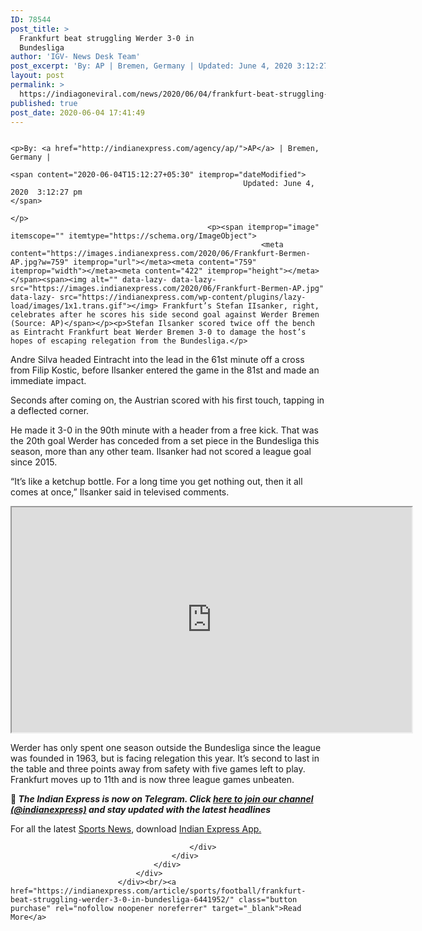 ```yaml
---
ID: 78544
post_title: >
  Frankfurt beat struggling Werder 3-0 in
  Bundesliga
author: 'IGV- News Desk Team'
post_excerpt: 'By: AP | Bremen, Germany | Updated: June 4, 2020 3:12:27 pm Frankfurt’s Stefan IIsanker, right, celebrates after he scores his side second goal against Werder Bremen (Source: AP)Stefan Ilsanker scored twice off the bench as Eintracht Frankfurt beat Werder Bremen 3-0 to damage the host’s hopes of escaping relegation from the Bundesliga. Andre Silva&hellip;'
layout: post
permalink: >
  https://indiagoneviral.com/news/2020/06/04/frankfurt-beat-struggling-werder-3-0-in-bundesliga/78544/india-gone-viral/
published: true
post_date: 2020-06-04 17:41:49
---
```

<div>
															<div>
									<div>
										<div>
																							<div itemprop="articleBody">
																							
																								<p>By: <a href="http://indianexpress.com/agency/ap/">AP</a> | Bremen, Germany | 		
																											<span content="2020-06-04T15:12:27+05:30" itemprop="dateModified">
														Updated: June 4, 2020  3:12:27 pm													</span>
																								</p>
												<p><span itemprop="image" itemscope="" itemtype="https://schema.org/ImageObject">
															<meta content="https://images.indianexpress.com/2020/06/Frankfurt-Bermen-AP.jpg?w=759" itemprop="url"></meta><meta content="759" itemprop="width"></meta><meta content="422" itemprop="height"></meta></span><span><img alt="" data-lazy- data-lazy-src="https://images.indianexpress.com/2020/06/Frankfurt-Bermen-AP.jpg" data-lazy- src="https://indianexpress.com/wp-content/plugins/lazy-load/images/1x1.trans.gif"></img> Frankfurt’s Stefan IIsanker, right, celebrates after he scores his side second goal against Werder Bremen (Source: AP)</span></p><p>Stefan Ilsanker scored twice off the bench as Eintracht Frankfurt beat Werder Bremen 3-0 to damage the host’s hopes of escaping relegation from the Bundesliga.</p>
<p>Andre Silva headed Eintracht into the lead in the 61st minute off a cross from Filip Kostic, before Ilsanker entered the game in the 81st and made an immediate impact.</p>
<p>Seconds after coming on, the Austrian scored with his first touch, tapping in a deflected corner.</p>
<p>He made it 3-0 in the 90th minute with a header from a free kick. That was the 20th goal Werder has conceded from a set piece in the Bundesliga this season, more than any other team. Ilsanker had not scored a league goal since 2015.</p>
<p>“It’s like a ketchup bottle. For a long time you get nothing out, then it all comes at once,” Ilsanker said in televised comments.</p>
<p><span><iframe allowfullscreen="true" height="360" src="https://www.youtube.com/embed/mMmpVrmdtaY?version=3&rel=1&fs=1&autohide=2&showsearch=0&showinfo=1&iv_load_policy=1&wmode=transparent" width="640"></iframe></span></p><p>Werder has only spent one season outside the Bundesliga since the league was founded in 1963, but is facing relegation this year. It’s second to last in the table and three points away from safety with five games left to play. Frankfurt moves up to 11th and is now three league games unbeaten.</p>
												<p><strong>📣 <em>The Indian Express is now on Telegram. Click <a href="https://t.me/indianexpress" target="_blank" rel="noopener noreferrer">here to join our channel (@indianexpress)</a> and stay updated with the latest headlines</em></strong></p>
																										<p>For all the latest <a href="https://indianexpress.com/section/sports/">Sports News</a>, download <a href="https://indianexpress.page.link/aeiu" id="IE_app_download" target="_blank" rel="noopener noreferrer">Indian Express App.</a></p>
																									
																									
																										
												
											</div>
										</div>
									</div>
								</div>
							</div><br/><a href="https://indianexpress.com/article/sports/football/frankfurt-beat-struggling-werder-3-0-in-bundesliga-6441952/" class="button purchase" rel="nofollow noopener noreferrer" target="_blank">Read More</a>